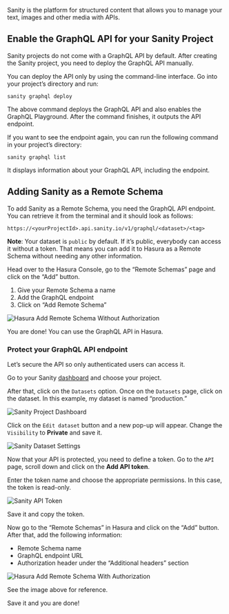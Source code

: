 Sanity is the platform for structured content that allows you to manage your text, images and other media with APIs.

## Enable the GraphQL API for your Sanity Project

Sanity projects do not come with a GraphQL API by default. After creating the Sanity project, you need to deploy the GraphQL API manually.

You can deploy the API only by using the command-line interface. Go into your project’s directory and run:

```
sanity graphql deploy
```

The above command deploys the GraphQL API and also enables the GraphQL Playground. After the command finishes, it outputs the API endpoint.

If you want to see the endpoint again, you can run the following command in your project’s directory:

```
sanity graphql list
```

It displays information about your GraphQL API, including the endpoint.

## Adding Sanity as a Remote Schema

To add Sanity as a Remote Schema, you need the GraphQL API endpoint. You can retrieve it from the terminal and it should look as follows:

```
https://<yourProjectId>.api.sanity.io/v1/graphql/<dataset>/<tag>
```

**Note**: Your dataset is `public` by default. If it’s public, everybody can access it without a token. That means you can add it to Hasura as a Remote Schema without needing any other information.

Head over to the Hasura Console, go to the “Remote Schemas” page and click on the “Add” button.

1. Give your Remote Schema a name
2. Add the GraphQL endpoint
3. Click on “Add Remote Schema”

![Hasura Add Remote Schema Without Authorization](https://graphql-engine-cdn.hasura.io/data-hub/sanity/hasura-add-remote-schema.png)

You are done! You can use the GraphQL API in Hasura.

### Protect your GraphQL API endpoint

Let’s secure the API so only authenticated users can access it.

Go to your Sanity [dashboard](https://www.sanity.io/manage) and choose your project.

After that, click on the `Datasets` option. Once on the `Datasets` page, click on the dataset. In this example, my dataset is named “production.”

![Sanity Project Dashboard](https://graphql-engine-cdn.hasura.io/data-hub/sanity/sanity-project-dashboard.png)

Click on the `Edit dataset` button and a new pop-up will appear. Change the `Visibility` to **Private** and save it.

![Sanity Dataset Settings](https://graphql-engine-cdn.hasura.io/data-hub/sanity/sanity-dataset-settings.png)

Now that your API is protected, you need to define a token. Go to the `API` page, scroll down and click on the **Add API token**.

Enter the token name and choose the appropriate permissions. In this case, the token is read-only.

![Sanity API Token](https://graphql-engine-cdn.hasura.io/data-hub/sanity/sanity-api-token.png)

Save it and copy the token.

Now go to the “Remote Schemas” in Hasura and click on the “Add” button. After that, add the following information:

- Remote Schema name
- GraphQL endpoint URL
- Authorization header under the “Additional headers” section

![Hasura Add Remote Schema With Authorization](https://graphql-engine-cdn.hasura.io/data-hub/sanity/hasura-add-remote-schema-token.png)

See the image above for reference.

Save it and you are done!
